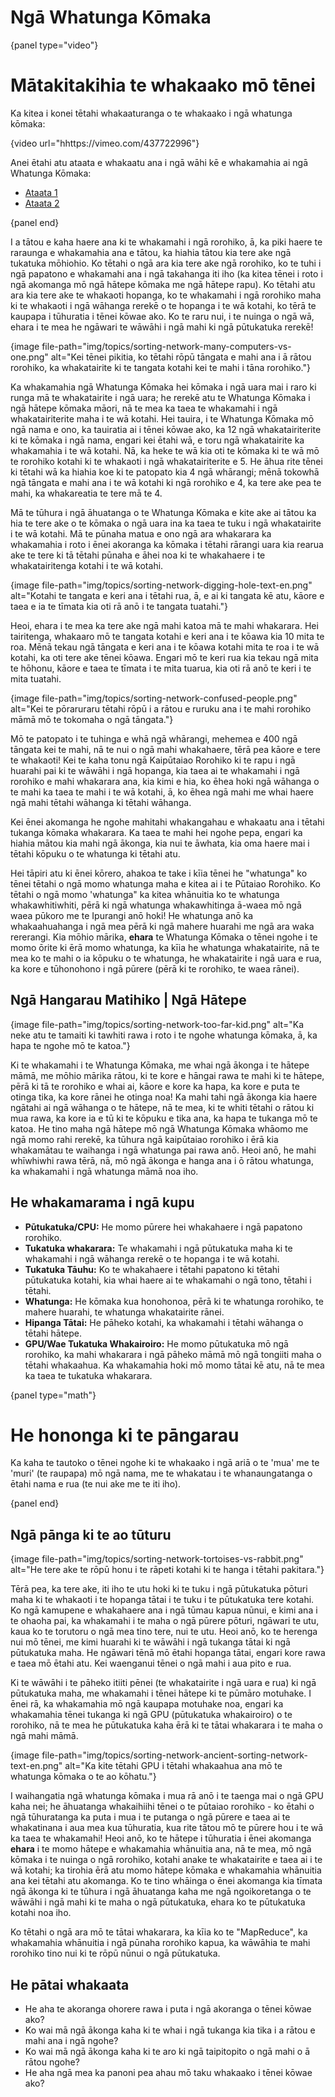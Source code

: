 # Ngā Whatunga Kōmaka

{panel type="video"}

# Mātakitakihia te whakaako mō tēnei

Ka kitea i konei tētahi whakaaturanga o te whakaako i ngā whatunga kōmaka:

{video url="hhttps://vimeo.com/437722996"}

Anei ētahi atu ataata e whakaatu ana i ngā wāhi kē e whakamahia ai ngā Whatunga Kōmaka:

- [Ataata 1](https://www.youtube.com/watch?v=LOxfdsBBjKI)
- [Ataata 2](https://www.youtube.com/watch?v=30WcPnvfiKE)

{panel end}

I a tātou e kaha haere ana ki te whakamahi i ngā rorohiko, ā, ka piki haere te raraunga e whakamahia ana e tātou, ka hiahia tātou kia tere ake ngā tukatuka mōhiohio. Ko tētahi o ngā ara kia tere ake ngā rorohiko, ko te tuhi i ngā papatono e whakamahi ana i ngā takahanga iti iho (ka kitea tēnei i roto i ngā akomanga mō ngā hātepe kōmaka me ngā hātepe rapu). Ko tētahi atu ara kia tere ake te whakaoti hopanga, ko te whakamahi i ngā rorohiko maha ki te whakaoti i ngā wāhanga rerekē o te hopanga i te wā kotahi, ko tērā te kaupapa i tūhuratia i tēnei kōwae ako. Ko te raru nui, i te nuinga o ngā wā, ehara i te mea he ngāwari te wāwāhi i ngā mahi ki ngā pūtukatuka rerekē!

{image file-path="img/topics/sorting-network-many-computers-vs-one.png" alt="Kei tēnei pikitia, ko tētahi rōpū tāngata e mahi ana i ā rātou rorohiko, ka whakatairite ki te tangata kotahi kei te mahi i tāna rorohiko."}

Ka whakamahia ngā Whatunga Kōmaka hei kōmaka i ngā uara mai i raro ki runga mā te whakatairite i ngā uara; he rerekē atu te Whatunga Kōmaka i ngā hātepe kōmaka māori, nā te mea ka taea te whakamahi i ngā whakatairiterite maha i te wā kotahi. Hei tauira, i te Whatunga Kōmaka mō ngā nama e ono, ka tauiratia ai i tēnei kōwae ako, ka 12 ngā whakatairiterite ki te kōmaka i ngā nama, engari kei ētahi wā, e toru ngā whakatairite ka whakamahia i te wā kotahi. Nā, ka heke te wā kia oti te kōmaka ki te wā mō te rorohiko kotahi ki te whakaoti i ngā whakatairiterite e 5. He āhua rite tēnei ki tētahi wā ka hiahia koe ki te patopato kia 4 ngā whārangi; mēnā tokowhā ngā tāngata e mahi ana i te wā kotahi ki ngā rorohiko e 4, ka tere ake pea te mahi, ka whakareatia te tere mā te 4.

Mā te tūhura i ngā āhuatanga o te Whatunga Kōmaka e kite ake ai tātou ka hia te tere ake o te kōmaka o ngā uara ina ka taea te tuku i ngā whakatairite i te wā kotahi. Mā te pūnaha matua e ono ngā ara whakarara ka whakamahia i roto i ēnei akoranga ka kōmaka i tētahi rārangi uara kia rearua ake te tere ki tā tētahi pūnaha e āhei noa ki te whakahaere i te whakatairitenga kotahi i te wā kotahi.

{image file-path="img/topics/sorting-network-digging-hole-text-en.png" alt="Kotahi te tangata e keri ana i tētahi rua, ā, e ai ki tangata kē atu, kāore e taea e ia te tīmata kia oti rā anō i te tangata tuatahi."}

Heoi, ehara i te mea ka tere ake ngā mahi katoa mā te mahi whakarara. Hei tairitenga, whakaaro mō te tangata kotahi e keri ana i te kōawa kia 10 mita te roa. Mēnā tekau ngā tāngata e keri ana i te kōawa kotahi mita te roa i te wā kotahi, ka oti tere ake tēnei kōawa. Engari mō te keri rua kia tekau ngā mita te hōhonu, kāore e taea te tīmata i te mita tuarua, kia oti rā anō te keri i te mita tuatahi.

{image file-path="img/topics/sorting-network-confused-people.png" alt="Kei te pōraruraru tētahi rōpū i a rātou e ruruku ana i te mahi rorohiko māmā mō te tokomaha o ngā tāngata."}

Mō te patopato i te tuhinga e whā ngā whārangi, mehemea e 400 ngā tāngata kei te mahi, nā te nui o ngā mahi whakahaere, tērā pea kāore e tere te whakaoti! Kei te kaha tonu ngā Kaipūtaiao Rorohiko ki te rapu i ngā huarahi pai ki te wāwāhi i ngā hopanga, kia taea ai te whakamahi i ngā rorohiko e mahi whakarara ana, kia kimi e hia, ko ēhea hoki ngā wāhanga o te mahi ka taea te mahi i te wā kotahi, ā, ko ēhea ngā mahi me whai haere ngā mahi tētahi wāhanga ki tētahi wāhanga.

Kei ēnei akomanga he ngohe mahitahi whakangahau e whakaatu ana i tētahi tukanga kōmaka whakarara. Ka taea te mahi hei ngohe pepa, engari ka hiahia mātou kia mahi ngā ākonga, kia nui te āwhata, kia oma haere mai i tētahi kōpuku o te whatunga ki tētahi atu.

Hei tāpiri atu ki ēnei kōrero, ahakoa te take i kīia tēnei he "whatunga" ko tēnei tētahi o ngā momo whatunga maha e kitea ai i te Pūtaiao Rorohiko. Ko tētahi o ngā momo 'whatunga" ka kitea whānuitia ko te whatunga whakawhitiwhiti, pērā ki ngā whatunga whakawhitinga ā-waea mō ngā waea pūkoro me te Ipurangi anō hoki! He whatunga anō ka whakaahuahanga i ngā mea pērā ki ngā mahere huarahi me ngā ara waka rererangi. Kia mōhio mārika, **ehara** te Whatunga Kōmaka o tēnei ngohe i te momo ōrite ki ērā momo whatunga, ka kīia he whatunga whakatairite, nā te mea ko te mahi o ia kōpuku o te whatunga, he whakatairite i ngā uara e rua, ka kore e tūhonohono i ngā pūrere (pērā ki te rorohiko, te waea rānei).

## Ngā Hangarau Matihiko | Ngā Hātepe

{image file-path="img/topics/sorting-network-too-far-kid.png" alt="Ka neke atu te tamaiti ki tawhiti rawa i roto i te ngohe whatunga kōmaka, ā, ka hapa te ngohe mō te katoa."}

Ki te whakamahi i te Whatunga Kōmaka, me whai ngā ākonga i te hātepe māmā, me mōhio mārika rātou, ki te kore e hāngai rawa te mahi ki te hātepe, pērā ki tā te rorohiko e whai ai, kāore e kore ka hapa, ka kore e puta te otinga tika, ka kore rānei he otinga noa! Ka mahi tahi ngā ākonga kia haere ngātahi ai ngā wāhanga o te hātepe, nā te mea, ki te whiti tētahi o rātou ki mua rawa, ka kore ia e tū ki te kōpuku e tika ana, ka hapa te tukanga mō te katoa. He tino maha ngā hātepe mō ngā Whatunga Kōmaka whāomo me ngā momo rahi rerekē, ka tūhura ngā kaipūtaiao rorohiko i ērā kia whakamātau te waihanga i ngā whatunga pai rawa anō. Heoi anō, he mahi whīwhiwhi rawa tērā, nā, mō ngā ākonga e hanga ana i ō rātou whatunga, ka whakamahi i ngā whatunga māmā noa iho.

## He whakamarama i ngā kupu

- **Pūtukatuka/CPU:** He momo pūrere hei whakahaere i ngā papatono rorohiko.
- **Tukatuka whakarara:** Te whakamahi i ngā pūtukatuka maha ki te whakamahi i ngā wāhanga rerekē o te hopanga i te wā kotahi.
- **Tukatuka Tāuhu:** Ko te whakahaere i tētahi papatono ki tētahi pūtukatuka kotahi, kia whai haere ai te whakamahi o ngā tono, tētahi i tētahi.
- **Whatunga:** He kōmaka kua honohonoa, pērā ki te whatunga rorohiko, te mahere huarahi, te whatunga whakatairite rānei.
- **Hipanga Tātai:** He pāheko kotahi, ka whakamahi i tētahi wāhanga o tētahi hātepe.
- **GPU/Wae Tukatuka Whakairoiro:** He momo pūtukatuka mō ngā rorohiko, ka mahi whakarara i ngā pāheko māmā mō ngā tongiiti maha o tētahi whakaahua. Ka whakamahia hoki mō momo tātai kē atu, nā te mea ka taea te tukatuka whakarara.

{panel type="math"}

# He hononga ki te pāngarau

Ka kaha te tautoko o tēnei ngohe ki te whakaako i ngā ariā o te 'mua' me te 'muri' (te raupapa) mō ngā nama, me te whakatau i te whanaungatanga o ētahi nama e rua (te nui ake me te iti iho).

{panel end}

## Ngā pānga ki te ao tūturu

{image file-path="img/topics/sorting-network-tortoises-vs-rabbit.png" alt="He tere ake te rōpū honu i te rāpeti kotahi ki te hanga i tētahi pakitara."}

Tērā pea, ka tere ake, iti iho te utu hoki ki te tuku i ngā pūtukatuka pōturi maha ki te whakaoti i te hopanga tātai i te tuku i te pūtukatuka tere kotahi. Ko ngā kamupene e whakahaere ana i ngā tūmau kapua nūnui, e kimi ana i te ohaoha pai, ka whakamahi i te maha o ngā pūrere pōturi, ngāwari te utu, kaua ko te torutoru o ngā mea tino tere, nui te utu. Heoi anō, ko te herenga nui mō tēnei, me kimi huarahi ki te wāwāhi i ngā tukanga tātai ki ngā pūtukatuka maha. He ngāwari tēnā mō ētahi hopanga tātai, engari kore rawa e taea mō ētahi atu. Kei waenganui tēnei o ngā mahi i aua pito e rua.

Ki te wāwāhi i te pāheko itiiti pēnei (te whakatairite i ngā uara e rua) ki ngā pūtukatuka maha, me whakamahi i tēnei hātepe ki te pūmāro motuhake. I ēnei rā, ka whakamahia mō ngā kaupapa motuhake noa, engari ka whakamahia tēnei tukanga ki ngā GPU (pūtukatuka whakairoiro) o te rorohiko, nā te mea he pūtukatuka kaha ērā ki te tātai whakarara i te maha o ngā mahi māmā.

{image file-path="img/topics/sorting-network-ancient-sorting-network-text-en.png" alt="Ka kite tētahi GPU i tētahi whakaahua ana mō te whatunga kōmaka o te ao kōhatu."}

I waihangatia ngā whatunga kōmaka i mua rā anō i te taenga mai o ngā GPU kaha nei; he āhuatanga whakaihiihi tēnei o te pūtaiao rorohiko - ko ētahi o ngā tūhuratanga ka puta i mua i te putanga o ngā pūrere e taea ai te whakatinana i aua mea kua tūhuratia, kua rite tātou mō te pūrere hou i te wā ka taea te whakamahi! Heoi anō, ko te hātepe i tūhuratia i ēnei akomanga **ehara** i te momo hātepe e whakamahia whānuitia ana, nā te mea, mō ngā kōmaka i te nuinga o ngā rorohiko, kotahi anake te whakatairite e taea ai i te wā kotahi; ka tirohia ērā atu momo hātepe kōmaka e whakamahia whānuitia ana kei tētahi atu akomanga. Ko te tino whāinga o ēnei akomanga kia tīmata ngā ākonga ki te tūhura i ngā āhuatanga kaha me ngā ngoikoretanga o te wāwāhi i ngā mahi ki te maha o ngā pūtukatuka, ehara ko te pūtukatuka kotahi noa iho.

Ko tētahi o ngā ara mō te tātai whakarara, ka kīia ko te "MapReduce", ka whakamahia whānuitia i ngā pūnaha rorohiko kapua, ka wāwāhia te mahi rorohiko tino nui ki te rōpū nūnui o ngā pūtukatuka.

## He pātai whakaata

- He aha te akoranga ohorere rawa i puta i ngā akoranga o tēnei kōwae ako?
- Ko wai mā ngā ākonga kaha ki te whai i ngā tukanga kia tika i a rātou e mahi ana i ngā ngohe?
- Ko wai mā ngā ākonga kaha ki te aro ki ngā taipitopito o ngā mahi o ā rātou ngohe?
- He aha ngā mea ka panoni pea ahau mō taku whakaako i tēnei kōwae ako?